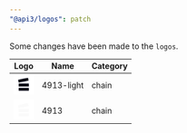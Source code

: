 ```yaml
---
"@api3/logos": patch
---
```


Some changes have been made to the `logos`.

|Logo|Name|Category|
|---|---|---|
|<img src="./raw/chains/Chain4913-light.svg" width="36" alt="">|4913-light|chain|
|<img src="./raw/chains/Chain4913.svg" width="36" alt="">|4913|chain|

